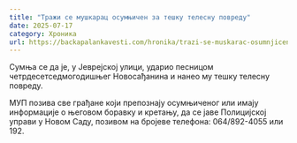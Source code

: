```yaml
---
title: "Тражи се мушкарац осумњичен за тешку телесну повреду"
date: 2025-07-17
category: Хроника
url: https://backapalankavesti.com/hronika/trazi-se-muskarac-osumnjicen-za-tesku-telesnu-povredu/
---
```


Сумња се да је, у Јеврејској улици, ударио песницом четрдесетседмогодишњег Новосађанина и нанео му тешку телесну повреду.

МУП позива све грађане који препознају осумњиченог или имају информације о
његовом боравку и кретању, да се јаве Полицијској управи у Новом Саду,
позивом на бројеве телефона: 064/892-4055 или 192.
